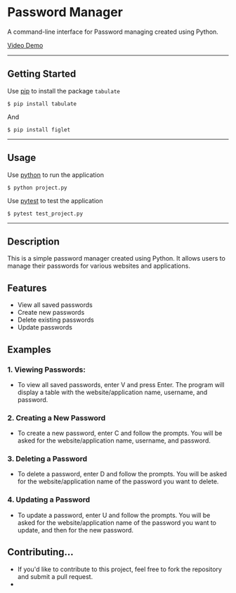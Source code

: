 # Password Manager

A command-line interface for Password managing created using Python.

[Video Demo]()

---

## Getting Started

Use [pip](https://pip.pypa.io/en/stable/) to install the package `tabulate`

```
$ pip install tabulate
```

And

```
$ pip install figlet
```

---

## Usage

Use [python](https://www.python.org/) to run the application

```
$ python project.py
```

Use [pytest](https://docs.pytest.org/en/7.2.x/) to test the application

```
$ pytest test_project.py
```

---

## Description 


This is a simple password manager created using Python. It allows users to manage their passwords for various websites and applications.

## Features

- View all saved passwords
- Create new passwords
- Delete existing passwords
- Update passwords

## Examples
### 1. Viewing Passwords:
- To view all saved passwords, enter V and press Enter. The program will display a table with the website/application name, username, and password.

### 2. Creating a New Password
- To create a new password, enter C and follow the prompts. You will be asked for the website/application name, username, and password.

### 3. Deleting a Password
- To delete a password, enter D and follow the prompts. You will be asked for the website/application name of the password you want to delete.

### 4. Updating a Password
- To update a password, enter U and follow the prompts. You will be asked for the website/application name of the password you want to update, and then for the new password.

## Contributing...
- If you'd like to contribute to this project, feel free to fork the repository and submit a pull request.
- 

